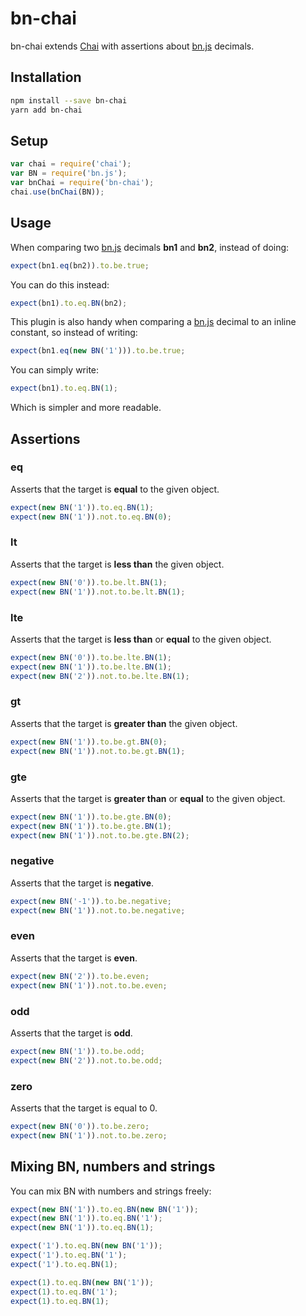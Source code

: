 # bn-chai
bn-chai extends [Chai](http://chaijs.com/) with assertions about [bn.js](https://github.com/indutny/bn.js/) decimals.

## Installation
```bash
npm install --save bn-chai
yarn add bn-chai
```

## Setup
```javascript
var chai = require('chai');
var BN = require('bn.js');
var bnChai = require('bn-chai');
chai.use(bnChai(BN));
```

## Usage

When comparing two [bn.js](https://github.com/indutny/bn.js/) decimals **bn1** and **bn2**, instead of doing:

```javascript
expect(bn1.eq(bn2)).to.be.true;
```

You can do this instead:

```javascript
expect(bn1).to.eq.BN(bn2);
```

This plugin is also handy when comparing a [bn.js](https://github.com/indutny/bn.js/) decimal to an inline constant, so instead of writing:

```javascript
expect(bn1.eq(new BN('1'))).to.be.true;
```

You can simply write:

```javascript
expect(bn1).to.eq.BN(1);
```

Which is simpler and more readable.

## Assertions

### eq
Asserts that the target is **equal** to the given object. 
```javascript
expect(new BN('1')).to.eq.BN(1);
expect(new BN('1')).not.to.eq.BN(0);
```

### lt
Asserts that the target is **less than** the given object. 
```javascript
expect(new BN('0')).to.be.lt.BN(1);
expect(new BN('1')).not.to.be.lt.BN(1);
```

### lte
Asserts that the target is **less than** or **equal** to the given object. 
```javascript
expect(new BN('0')).to.be.lte.BN(1);
expect(new BN('1')).to.be.lte.BN(1);
expect(new BN('2')).not.to.be.lte.BN(1);
```

### gt
Asserts that the target is **greater than** the given object. 
```javascript
expect(new BN('1')).to.be.gt.BN(0);
expect(new BN('1')).not.to.be.gt.BN(1);
```

### gte
Asserts that the target is **greater than** or **equal** to the given object. 
```javascript
expect(new BN('1')).to.be.gte.BN(0);
expect(new BN('1')).to.be.gte.BN(1);
expect(new BN('1')).not.to.be.gte.BN(2);
```

### negative
Asserts that the target is **negative**.
```javascript
expect(new BN('-1')).to.be.negative;
expect(new BN('1')).not.to.be.negative;
```

### even
Asserts that the target is **even**.
```javascript
expect(new BN('2')).to.be.even;
expect(new BN('1')).not.to.be.even;
```

### odd
Asserts that the target is **odd**.
```javascript
expect(new BN('1')).to.be.odd;
expect(new BN('2')).not.to.be.odd;
```

### zero
Asserts that the target is equal to 0.
```javascript
expect(new BN('0')).to.be.zero;
expect(new BN('1')).not.to.be.zero;
```

## Mixing BN, numbers and strings

You can mix BN with numbers and strings freely:

```javascript
expect(new BN('1')).to.eq.BN(new BN('1'));
expect(new BN('1')).to.eq.BN('1');
expect(new BN('1')).to.eq.BN(1);

expect('1').to.eq.BN(new BN('1'));
expect('1').to.eq.BN('1');
expect('1').to.eq.BN(1);

expect(1).to.eq.BN(new BN('1'));
expect(1).to.eq.BN('1');
expect(1).to.eq.BN(1);
```
